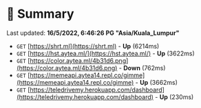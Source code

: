# 📖 Summary
Last updated: **16/5/2022, 6:46:26 PG "Asia/Kuala_Lumpur"**

- `GET` [https://shrt.ml](https://shrt.ml) - **Up** (6214ms)
- `GET` [https://hst.aytea.ml/](https://hst.aytea.ml/) - **Up** (3622ms)
- `GET` [https://color.aytea.ml/4b31d6.png](https://color.aytea.ml/4b31d6.png) - **Down** (762ms)
- `GET` [https://memeapi.aytea14.repl.co/gimme](https://memeapi.aytea14.repl.co/gimme) - **Up** (3662ms)
- `GET` [https://teledrivemy.herokuapp.com/dashboard](https://teledrivemy.herokuapp.com/dashboard) - **Up** (230ms)
